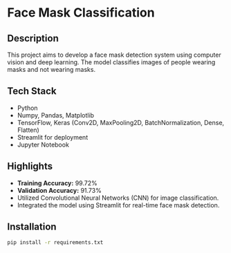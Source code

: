 # Face Mask Classification

## Description
This project aims to develop a face mask detection system using computer vision and deep learning. The model classifies images of people wearing masks and not wearing masks.

## Tech Stack
- Python
- Numpy, Pandas, Matplotlib
- TensorFlow, Keras (Conv2D, MaxPooling2D, BatchNormalization, Dense, Flatten)
- Streamlit for deployment
- Jupyter Notebook

## Highlights
- **Training Accuracy:** 99.72%
- **Validation Accuracy:** 91.73%
- Utilized Convolutional Neural Networks (CNN) for image classification.
- Integrated the model using Streamlit for real-time face mask detection.

## Installation
```bash
pip install -r requirements.txt
